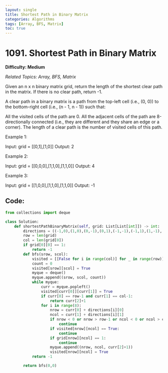```yaml
---
layout: single
title: Shortest Path in Binary Matrix
categories: Algorithms
tags: [Array, BFS, Matrix]
toc: true
---
```


# 1091. Shortest Path in Binary Matrix

**Difficulty: Medium**

*Related Topics: Array, BFS, Matrix*

Given an n x n binary matrix grid, return the length of the shortest clear path in the matrix. If there is no clear path, return -1.

A clear path in a binary matrix is a path from the top-left cell (i.e., (0, 0)) to the bottom-right cell (i.e., (n - 1, n - 1)) such that:

All the visited cells of the path are 0.
All the adjacent cells of the path are 8-directionally connected (i.e., they are different and they share an edge or a corner).
The length of a clear path is the number of visited cells of this path.

 
Example 1:

Input: grid = [[0,1],[1,0]]
Output: 2

Example 2:

Input: grid = [[0,0,0],[1,1,0],[1,1,0]]
Output: 4

Example 3:

Input: grid = [[1,0,0],[1,1,0],[1,1,0]]
Output: -1

## Code:
```python
from collections import deque

class Solution:
    def shortestPathBinaryMatrix(self, grid: List[List[int]]) -> int:
        directions = ((-1,0),(1,0),(0,-1),(0,1),(-1,-1),(-1,1),(1,-1),(1,1))
        row = len(grid)
        col = len(grid[0])
        if grid[0][0] == 1:
            return -1
        def bfs(srow, scol):
            visited = [[False for i in range(col)] for _ in range(row)]
            count = 0
            visited[srow][scol] = True
            myque = deque()
            myque.append((srow, scol, count))
            while myque:
                curr = myque.popleft()
                visited[curr[0]][curr[1]] = True
                if curr[0] == row-1 and curr[1] == col-1:
                    return curr[2]+1
                for i in range(8):
                    nrow = curr[0] + directions[i][0]
                    ncol = curr[1] + directions[i][1]
                    if nrow < 0 or nrow > row-1 or ncol < 0 or ncol > col-1:
                        continue
                    if visited[nrow][ncol] == True:
                        continue
                    if grid[nrow][ncol] == 1:
                        continue           
                    myque.append((nrow, ncol, curr[2]+1))
                    visited[nrow][ncol] = True
            return -1

        return bfs(0,0)
```